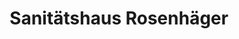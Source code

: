 ---
title: "Sanitätshaus Rosenhäger"
url: /bielefeld/sanitaetshaus-rosenhaeger/
shop: Sanitätshaus
---